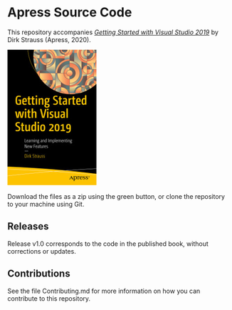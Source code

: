 # Apress Source Code

This repository accompanies [*Getting Started with Visual Studio 2019*](https://www.apress.com/9781484254486) by Dirk Strauss (Apress, 2020).

[comment]: #cover
![Cover image](9781484254486.jpg)

Download the files as a zip using the green button, or clone the repository to your machine using Git.

## Releases

Release v1.0 corresponds to the code in the published book, without corrections or updates.

## Contributions

See the file Contributing.md for more information on how you can contribute to this repository.